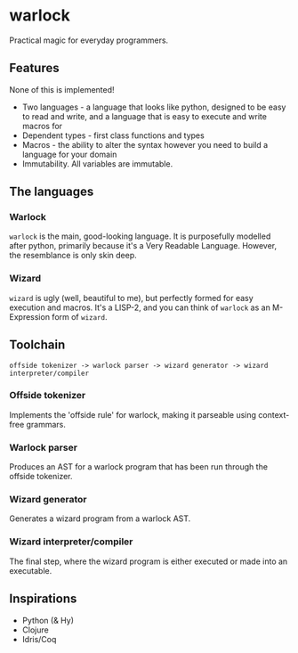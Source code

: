 # warlock
Practical magic for everyday programmers.

## Features
None of this is implemented!
* Two languages - a language that looks like python, designed to be easy to read and write, and a language that is easy to execute and write macros for
* Dependent types - first class functions and types
* Macros - the ability to alter the syntax however you need to build a language for your domain
* Immutability. All variables are immutable.

## The languages
### Warlock
`warlock` is the main, good-looking language. It is purposefully modelled after python,
primarily because it's a Very Readable Language. However, the resemblance is only skin deep.

### Wizard
`wizard` is ugly (well, beautiful to me), but perfectly formed for easy execution and macros. It's a LISP-2, and you can think of `warlock` as an M-Expression form of `wizard`.

## Toolchain
```
offside tokenizer -> warlock parser -> wizard generator -> wizard interpreter/compiler
```

### Offside tokenizer
Implements the 'offside rule' for warlock, making it parseable using context-free grammars.

### Warlock parser
Produces an AST for a warlock program that has been run through the offside tokenizer.

### Wizard generator
Generates a wizard program from a warlock AST.

### Wizard interpreter/compiler
The final step, where the wizard program is either executed or made into an executable.

## Inspirations
* Python (& Hy)
* Clojure
* Idris/Coq
